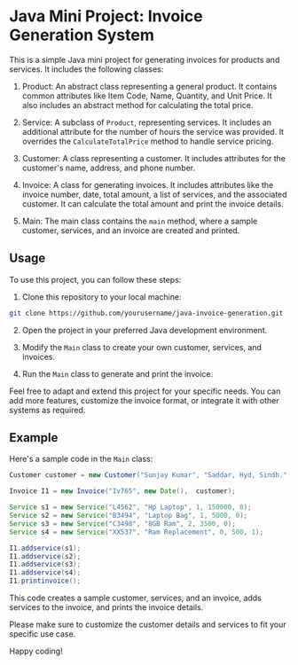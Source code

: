 # Java Mini Project: Invoice Generation System

This is a simple Java mini project for generating invoices for products and services. It includes the following classes:

1. Product: An abstract class representing a general product. It contains common attributes like Item Code, Name, Quantity, and Unit Price. It also includes an abstract method for calculating the total price.

2. Service: A subclass of `Product`, representing services. It includes an additional attribute for the number of hours the service was provided. It overrides the `CalculateTotalPrice` method to handle service pricing.

3. Customer: A class representing a customer. It includes attributes for the customer's name, address, and phone number.

4. Invoice: A class for generating invoices. It includes attributes like the invoice number, date, total amount, a list of services, and the associated customer. It can calculate the total amount and print the invoice details.

5. Main: The main class contains the `main` method, where a sample customer, services, and an invoice are created and printed.

## Usage

To use this project, you can follow these steps:

1. Clone this repository to your local machine:

```bash
git clone https://github.com/yourusername/java-invoice-generation.git
```

2. Open the project in your preferred Java development environment.

3. Modify the `Main` class to create your own customer, services, and invoices.

4. Run the `Main` class to generate and print the invoice.

Feel free to adapt and extend this project for your specific needs. You can add more features, customize the invoice format, or integrate it with other systems as required.

## Example

Here's a sample code in the `Main` class:

```java
Customer customer = new Customer("Sunjay Kumar", "Saddar, Hyd, Sindh.", "0300 2856307");

Invoice I1 = new Invoice("Iv765", new Date(),  customer);

Service s1 = new Service("L4562", "Hp Laptop", 1, 150000, 0);
Service s2 = new Service("B3494", "Laptop Bag", 1, 5000, 0);
Service s3 = new Service("C3498", "8GB Ram", 2, 3500, 0);
Service s4 = new Service("XX537", "Ram Replacement", 0, 500, 1);

I1.addservice(s1);
I1.addservice(s2);
I1.addservice(s3);
I1.addservice(s4);
I1.printinvoice();
```

This code creates a sample customer, services, and an invoice, adds services to the invoice, and prints the invoice details.

Please make sure to customize the customer details and services to fit your specific use case.

Happy coding!
